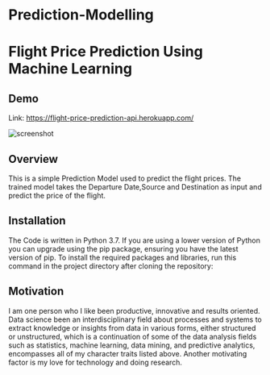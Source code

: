 # Prediction-Modelling
# Flight Price Prediction Using Machine Learning 




## Demo

Link: https://flight-price-prediction-api.herokuapp.com/

![screenshot](https://user-images.githubusercontent.com/94740029/148578576-98e18ec2-db9d-49a8-84e6-41ef7af6c06c.png)

## Overview
This is a simple Prediction Model used to predict the flight prices. The trained model takes the Departure Date,Source and Destination as input and predict the price of the flight.
## Installation

The Code is written in Python 3.7. If you are using a lower version of Python you can upgrade using the pip package, ensuring you have the latest version of pip. To install the required packages and libraries, run this command in the project directory after cloning the repository:
    
## Motivation

I am one person who I like been productive, innovative and results oriented. Data science been an interdisciplinary field about processes and systems to extract knowledge or insights from data in various forms, either structured or unstructured, which is a continuation of some of the data analysis fields such as statistics, machine learning, data mining, and predictive analytics, encompasses all of my character traits listed above. Another motivating factor is my love for technology and doing research. 
